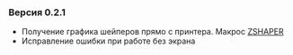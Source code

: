 ### Версия 0.2.1
- Получение графика шейперов прямо с принтера. Макрос [ZSHAPER](https://github.com/ghzserg/zmod/wiki/Macros#zshaper)
- Исправление ошибки при работе  без экрана
